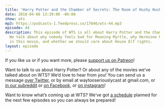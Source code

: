 ```yaml
---
title: 'Harry Potter and the Chamber of Secrets: The Room of Hushy Hush'
date: 2018-04-06 13:39:00 -06:00
show: wts
mp3: https://podcasts-1.feedpress.co/17646/wts-44.mp3
episode: 44
description: This episode of WTS is all about Harry Potter and the Chamber of Secrets.
  We talk about why nobody feels bad for Moaning Myrtle, why Hermione has nicer hair
  in this movie, and whether we should care about House Elf rights.
layout: episode
---
```


If you like us or if you want more, please [support us on Patreon](https://www.patreon.com/clockworkscast)!

Want to talk to us about Harry Potter? Or about any of the movies we’ve talked about on WTS? We’d love to hear from you! You can send us a message [over Twitter](http://www.twitter.com/wtscast), or by email at waytooseriouslycast at gmail.com, or [in our subreddit](https://www.reddit.com/r/Goodstuff_fm/) or [on Facebook](http://www.facebook.com/wtscast), or [on instagram](https://www.instagram.com/waytooseriously/)!

Want to know what’s coming up at WTS? We’ve got [a schedule](https://docs.google.com/document/d/1f6fvTgbzQOCUD_potL6mWClmSC3D2cOBgKz36OwSC68) planned for the next few episodes so you can always be prepared!